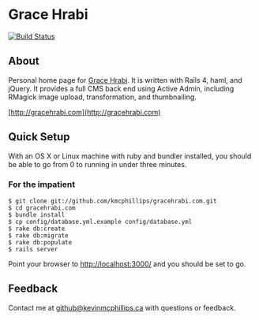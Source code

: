 # Grace Hrabi

[![Build Status](https://travis-ci.org/kmcphillips/gracehrabi.com.png)](https://travis-ci.org/kmcphillips/gracehrabi.com)


## About

Personal home page for [Grace Hrabi](http://gracehrabi.com). It is written with Rails 4, haml, and jQuery. It provides a full CMS back end using Active Admin, including RMagick image upload, transformation, and thumbnailing.

[http://gracehrabi.com](http://gracehrabi.com)


## Quick Setup

With an OS X or Linux machine with ruby and bundler installed, you should be able to go from 0 to running in under three minutes.


### For the impatient

    $ git clone git://github.com/kmcphillips/gracehrabi.com.git
    $ cd gracehrabi.com
    $ bundle install
    $ cp config/database.yml.example config/database.yml
    $ rake db:create
    $ rake db:migrate
    $ rake db:populate
    $ rails server

Point your browser to [http://localhost:3000/](http://localhost:3000/) and you should be set to go.


## Feedback

Contact me at [github@kevinmcphillips.ca](mailto:github@kevinmcphillips.ca) with questions or feedback.

